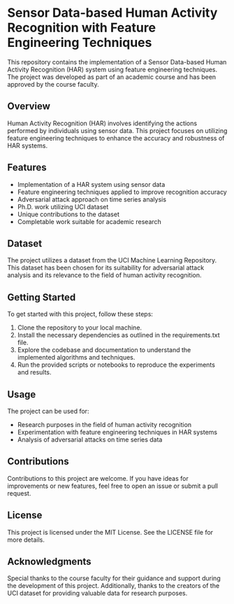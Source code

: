 # Sensor Data-based Human Activity Recognition with Feature Engineering Techniques

This repository contains the implementation of a Sensor Data-based Human Activity Recognition (HAR) system using feature engineering techniques. The project was developed as part of an academic course and has been approved by the course faculty.

## Overview

Human Activity Recognition (HAR) involves identifying the actions performed by individuals using sensor data. This project focuses on utilizing feature engineering techniques to enhance the accuracy and robustness of HAR systems.

## Features

- Implementation of a HAR system using sensor data
- Feature engineering techniques applied to improve recognition accuracy
- Adversarial attack approach on time series analysis
- Ph.D. work utilizing UCI dataset
- Unique contributions to the dataset
- Completable work suitable for academic research

## Dataset

The project utilizes a dataset from the UCI Machine Learning Repository. This dataset has been chosen for its suitability for adversarial attack analysis and its relevance to the field of human activity recognition.

## Getting Started

To get started with this project, follow these steps:

1. Clone the repository to your local machine.
2. Install the necessary dependencies as outlined in the requirements.txt file.
3. Explore the codebase and documentation to understand the implemented algorithms and techniques.
4. Run the provided scripts or notebooks to reproduce the experiments and results.

## Usage

The project can be used for:

- Research purposes in the field of human activity recognition
- Experimentation with feature engineering techniques in HAR systems
- Analysis of adversarial attacks on time series data

## Contributions

Contributions to this project are welcome. If you have ideas for improvements or new features, feel free to open an issue or submit a pull request.

## License

This project is licensed under the MIT License. See the LICENSE file for more details.

## Acknowledgments

Special thanks to the course faculty for their guidance and support during the development of this project. Additionally, thanks to the creators of the UCI dataset for providing valuable data for research purposes.
